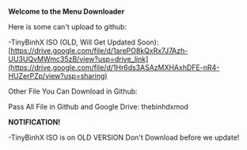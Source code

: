 **Welcome to the Menu Downloader**

Here is some can't upload to github:

-TinyBinhX ISO (OLD, Will Get Updated Soon): [https://drive.google.com/file/d/1arePO8kQxRx7J7Azh-UU3UQvMWmc35zB/view?usp=drive_link](https://drive.google.com/file/d/1Hr6ds3ASAzMXHAxhDFE-nR4-HUZerPZp/view?usp=sharing)

Other File You Can Download in Github:

Pass All File in Github and Google Drive: thebinhdxmod

**NOTIFICATION!**

-TinyBinhX ISO is on OLD VERSION Don't Download before we update!
